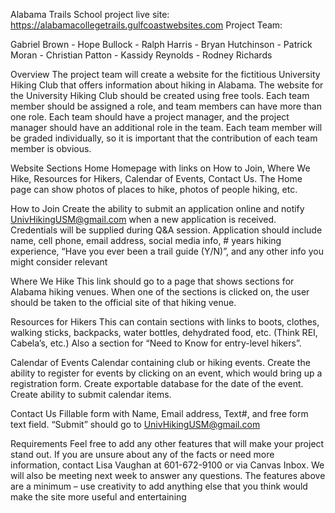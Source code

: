 Alabama Trails School project
live site: https://alabamacollegetrails.gulfcoastwebsites.com
Project Team:

Gabriel Brown - Hope Bullock - Ralph Harris - Bryan Hutchinson - Patrick Moran - Christian Patton - Kassidy Reynolds - Rodney Richards

Overview
The project team will create a website for the fictitious University Hiking Club that offers information about hiking in Alabama.  The website for the University Hiking Club should be created using free tools. Each team member should be assigned a role, and team members can have more than one role.  Each team should have a project manager, and the project manager should have an additional role in the team.  Each team member will be graded individually, so it is important that the contribution of each team member is obvious.

Website Sections
Home
Homepage with links on How to Join, Where We Hike, Resources for Hikers, Calendar of Events, Contact Us.
The Home page can show photos of places to hike, photos of people hiking, etc.

How to Join
Create the ability to submit an application online and notify UnivHikingUSM@gmail.com when a new application is received. Credentials will be supplied during Q&A session.
Application should include name, cell phone, email address, social media info, # years hiking experience, “Have you ever been a trail guide (Y/N)”, and any other info you might consider relevant

Where We Hike
This link should go to a page that shows sections for Alabama hiking venues. When one of the sections is clicked on, the user should be taken to the official site of that hiking venue.

Resources for Hikers
This can contain sections with links to boots, clothes, walking sticks, backpacks, water bottles, dehydrated food, etc. (Think REI, Cabela’s, etc.)
Also a section for “Need to Know for entry-level hikers”.

Calendar of Events
Calendar containing club or hiking events.
Create the ability to register for events by clicking on an event, which would bring up a registration form.
Create exportable database for the date of the event.
Create ability to submit calendar items.

Contact Us
Fillable form with Name, Email address, Text#, and free form text field. “Submit” should go to UnivHikingUSM@gmail.com

Requirements
Feel free to add any other features that will make your project stand out.
If you are unsure about any of the facts or need more information, contact Lisa Vaughan at 601-672-9100 or via Canvas Inbox. We will also be meeting next week to answer any questions.
The features above are a minimum – use creativity to add anything else that you think would make the site more useful and entertaining
